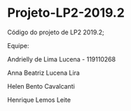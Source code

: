 # Projeto-LP2-2019.2
Código do projeto de LP2 2019.2;

Equipe:

Andrielly de Lima Lucena - 119110268 

Anna Beatriz Lucena Lira 

Helen Bento Cavalcanti

Henrique Lemos Leite
